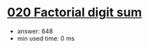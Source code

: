 [020 Factorial digit sum](http://projecteuler.net/problem=20)
========================

- answer: 648 
- min used time: 0 ms

